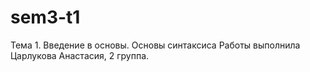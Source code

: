 # sem3-t1
Тема 1. Введение в основы. Основы синтаксиса
Работы выполнила Царлукова Анастасия, 2 группа.
